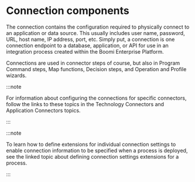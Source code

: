 # Connection components

<head>
  <meta name="guidename" content="Integration"/>
  <meta name="context" content="GUID-da4f4be0-36d4-4021-a5d6-79f6010326f5"/>
</head>


The connection contains the configuration required to physically connect to an application or data source. This usually includes user name, password, URL, host name, IP address, port, etc. Simply put, a connection is one connection endpoint to a database, application, or API for use in an integration process created within the Boomi Enterprise Platform.

Connections are used in connector steps of course, but also in Program Command steps, Map functions, Decision steps, and Operation and Profile wizards.

:::note

For information about configuring the connections for specific connectors, follow the links to these topics in the Technology Connectors and Application Connectors topics.

:::

:::note

To learn how to define extensions for individual connection settings to enable connection information to be specified when a process is deployed, see the linked topic about defining connection settings extensions for a process.

:::